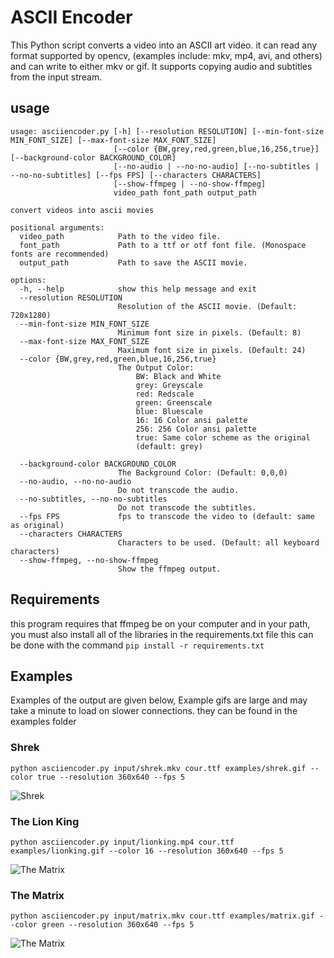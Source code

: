 # ASCII Encoder

This Python script converts a video into an ASCII art video. it can read any format supported by opencv, (examples include: mkv, mp4, avi, and others) and can write to either mkv or gif. It supports copying audio and subtitles from the input stream. 

## usage

```
usage: asciiencoder.py [-h] [--resolution RESOLUTION] [--min-font-size MIN_FONT_SIZE] [--max-font-size MAX_FONT_SIZE]
                       [--color {BW,grey,red,green,blue,16,256,true}] [--background-color BACKGROUND_COLOR]
                       [--no-audio | --no-no-audio] [--no-subtitles | --no-no-subtitles] [--fps FPS] [--characters CHARACTERS]
                       [--show-ffmpeg | --no-show-ffmpeg]
                       video_path font_path output_path

convert videos into ascii movies

positional arguments:
  video_path            Path to the video file.
  font_path             Path to a ttf or otf font file. (Monospace fonts are recommended)
  output_path           Path to save the ASCII movie.

options:
  -h, --help            show this help message and exit
  --resolution RESOLUTION
                        Resolution of the ASCII movie. (Default: 720x1280)
  --min-font-size MIN_FONT_SIZE
                        Minimum font size in pixels. (Default: 8)
  --max-font-size MAX_FONT_SIZE
                        Maximum font size in pixels. (Default: 24)
  --color {BW,grey,red,green,blue,16,256,true}
                        The Output Color:
                            BW: Black and White
                            grey: Greyscale
                            red: Redscale
                            green: Greenscale
                            blue: Bluescale
                            16: 16 Color ansi palette
                            256: 256 Color ansi palette
                            true: Same color scheme as the original
                            (default: grey)

  --background-color BACKGROUND_COLOR
                        The Background Color: (Default: 0,0,0)
  --no-audio, --no-no-audio
                        Do not transcode the audio.
  --no-subtitles, --no-no-subtitles
                        Do not transcode the subtitles.
  --fps FPS             fps to transcode the video to (default: same as original)
  --characters CHARACTERS
                        Characters to be used. (Default: all keyboard characters)
  --show-ffmpeg, --no-show-ffmpeg
                        Show the ffmpeg output.
```

## Requirements

this program requires that ffmpeg be on your computer and in your path, you must also install all of the libraries in the requirements.txt file
this can be done with the command ```pip install -r requirements.txt```

## Examples

Examples of the output are given below, Example gifs are large and may take a minute to load on slower connections. they can be found in the examples folder

### Shrek


```python asciiencoder.py input/shrek.mkv cour.ttf examples/shrek.gif --color true --resolution 360x640 --fps 5```

![Shrek](examples/shrek.gif)

### The Lion King

```python asciiencoder.py input/lionking.mp4 cour.ttf examples/lionking.gif --color 16 --resolution 360x640 --fps 5```

![The Matrix](examples/lionking.gif)

### The Matrix

```python asciiencoder.py input/matrix.mkv cour.ttf examples/matrix.gif --color green --resolution 360x640 --fps 5```

![The Matrix](examples/matrix.gif)


